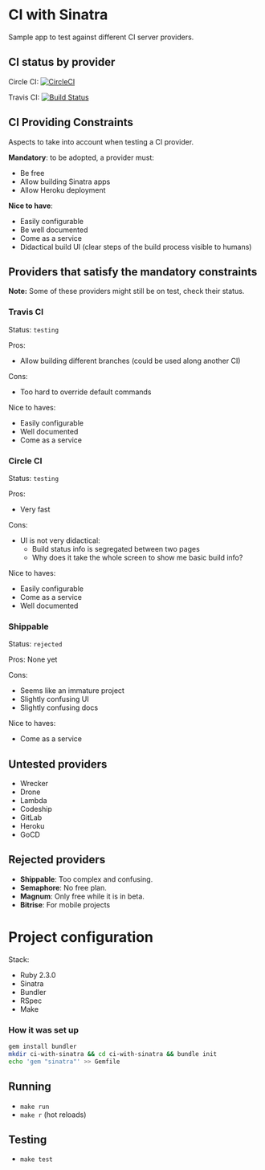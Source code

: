 # CI with Sinatra

Sample app to test against different CI server providers.

## CI status by provider

Circle CI:
[![CircleCI](https://circleci.com/gh/othman853/ci-with-sinatra/tree/master.svg?style=svg)](https://circleci.com/gh/othman853/ci-with-sinatra/tree/master)

Travis CI:
[![Build Status](https://travis-ci.org/othman853/ci-with-sinatra.svg?branch=master)](https://travis-ci.org/othman853/ci-with-sinatra)

## CI Providing Constraints

Aspects to take into account when testing a CI provider.

__Mandatory__: to be adopted, a provider must:
- Be free
- Allow building Sinatra apps
- Allow Heroku deployment

__Nice to have__:
- Easily configurable
- Be well documented
- Come as a service
- Didactical build UI (clear steps of the build process visible to humans)


## Providers that satisfy the mandatory constraints

__Note:__ Some of these providers might still be on test, check their status.

### Travis CI

Status: `testing`

Pros:
- Allow building different branches (could be used along another CI)

Cons:
- Too hard to override default commands

Nice to haves:
- Easily configurable
- Well documented
- Come as a service


### Circle CI

Status: `testing`

Pros:
- Very fast

Cons:
- UI is not very didactical:
  - Build status info is segregated between two pages
  - Why does it take the whole screen to show me basic build info?

Nice to haves:
- Easily configurable
- Come as a service
- Well documented


### Shippable

Status: `rejected`

Pros: None yet

Cons:
- Seems like an immature project
- Slightly confusing UI
- Slightly confusing docs

Nice to haves:
- Come as a service


## Untested providers

- Wrecker
- Drone
- Lambda
- Codeship
- GitLab
- Heroku
- GoCD


## Rejected providers
- __Shippable__: Too complex and confusing.
- __Semaphore__: No free plan.
- __Magnum__: Only free while it is in beta.
- __Bitrise__: For mobile projects

# Project configuration

Stack:
- Ruby 2.3.0
- Sinatra
- Bundler
- RSpec
- Make

### How it was set up

``` sh
gem install bundler
mkdir ci-with-sinatra && cd ci-with-sinatra && bundle init
echo 'gem "sinatra"' >> Gemfile
```

## Running
- `make run`
- `make r` (hot reloads)

## Testing
- `make test`
